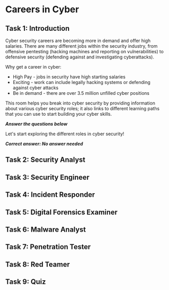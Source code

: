 # Careers in Cyber

## Task 1: Introduction

Cyber security careers are becoming more in demand and offer high salaries. There are many different jobs within the security industry, from offensive pentesting (hacking machines and reporting on vulnerabilities) to defensive security (defending against and investigating cyberattacks).

Why get a career in cyber:

- High Pay - jobs in security have high starting salaries
- Exciting - work can include legally hacking systems or defending against cyber attacks
- Be in demand - there are over 3.5 million unfilled cyber positions

This room helps you break into cyber security by providing information about various cyber security roles; it also links to different learning paths that you can use to start building your cyber skills.

***Answer the questions below***

Let's start exploring the different roles in cyber security!

***Correct answer: No answer needed***

## Task 2: Security Analyst

## Task 3: Security Engineer

## Task 4: Incident Responder

## Task 5: Digital Forensics Examiner

## Task 6: Malware Analyst

## Task 7: Penetration Tester

## Task 8: Red Teamer

## Task 9: Quiz
